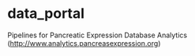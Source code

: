 # data_portal
Pipelines for Pancreatic Expression Database Analytics (http://www.analytics.pancreasexpression.org)
